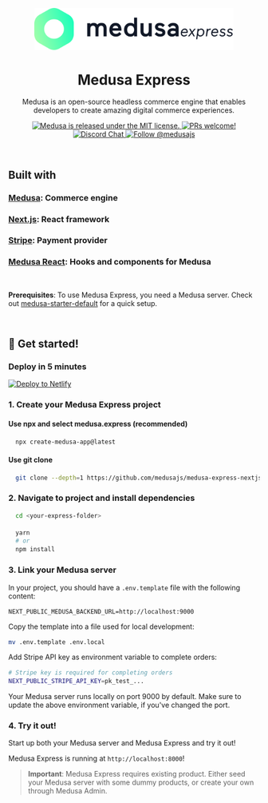 <p align="center">
  <a href="https://medusajs.com/">
    <img alt="Medusa" src="./public/medusa-svg.svg" width="400" />
  </a>
</p>
<h1 align="center">
  Medusa Express
</h1>
<p align="center">
Medusa is an open-source headless commerce engine that enables developers to create amazing digital commerce experiences.
</p>
<p align="center">
  <a href="https://github.com/medusajs/medusa/blob/master/LICENSE">
    <img src="https://img.shields.io/badge/license-MIT-blue.svg" alt="Medusa is released under the MIT license." />
  </a>
  <a href="https://github.com/medusajs/medusa/blob/master/CONTRIBUTING.md">
    <img src="https://img.shields.io/badge/PRs-welcome-brightgreen.svg?style=flat" alt="PRs welcome!" />
  </a>
  <a href="https://discord.gg/xpCwq3Kfn8">
    <img src="https://img.shields.io/badge/chat-on%20discord-7289DA.svg" alt="Discord Chat" />
  </a>
  <a href="https://twitter.com/intent/follow?screen_name=medusajs">
    <img src="https://img.shields.io/twitter/follow/medusajs.svg?label=Follow%20@medusajs" alt="Follow @medusajs" />
  </a>
</p>

<br/>

## Built with
### [Medusa](https://www.medusajs.com): Commerce engine
### [Next.js](https://nextjs.org/): React framework
### [Stripe](https://stripe.com/en-gb-dk): Payment provider
### [Medusa React](https://github.com/medusajs/medusa/tree/master/packages/medusa-react): Hooks and components for Medusa

<br/>

**Prerequisites**: To use Medusa Express, you need a Medusa server. Check out [medusa-starter-default](https://github.com/medusajs/medusa-starter-default) for a quick setup.

<br/>

## 🚀 Get started!

### Deploy in 5 minutes

[![Deploy to Netlify](https://www.netlify.com/img/deploy/button.svg)](https://github.com/medusajs/medusa-express-nextjs)

### 1. Create your Medusa Express project

#### Use npx and select medusa.express (recommended)
```zsh  
  npx create-medusa-app@latest
```

#### Use git clone
```zsh  
  git clone --depth=1 https://github.com/medusajs/medusa-express-nextjs medusa-express
```

### 2. Navigate to project and install dependencies

```zsh
  cd <your-express-folder>
  
  yarn
  # or
  npm install
```

### 3. Link your Medusa server

In your project, you should have a `.env.template` file with the following content:

```shell
NEXT_PUBLIC_MEDUSA_BACKEND_URL=http://localhost:9000
```

Copy the template into a file used for local development:
```zsh
mv .env.template .env.local
```

Add Stripe API key as environment variable to complete orders:
```zsh
# Stripe key is required for completing orders
NEXT_PUBLIC_STRIPE_API_KEY=pk_test_... 
```

Your Medusa server runs locally on port 9000 by default. Make sure to update the above environment variable, if you've changed the port.

### 4. Try it out!

Start up both your Medusa server and Medusa Express and try it out!

Medusa Express is running at `http://localhost:8000`!

> **Important**: Medusa Express requires existing product. Either seed your Medusa server with some dummy products, or create your own through Medusa Admin.
